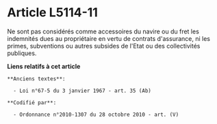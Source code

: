 # Article L5114-11

Ne sont pas considérés comme accessoires du navire ou du fret les indemnités dues au propriétaire en vertu de contrats
d'assurance, ni les primes, subventions ou autres subsides de l'Etat ou des collectivités publiques.

**Liens relatifs à cet article**

	**Anciens textes**:

	  - Loi n°67-5 du 3 janvier 1967 - art. 35 (Ab)

	**Codifié par**:

	  - Ordonnance n°2010-1307 du 28 octobre 2010 - art. (V)
